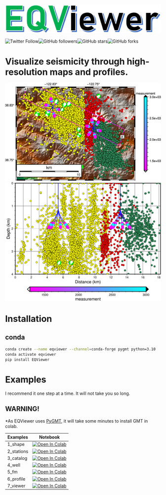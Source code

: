 ![seismonitor](docs/figures/EQViewer.PNG)  

![Twitter Follow](https://img.shields.io/twitter/follow/manuavid?style=social)![GitHub followers](https://img.shields.io/github/followers/ecastillot?style=social)![GitHub stars](https://img.shields.io/github/stars/ecastillot/EQviewer?style=social)![GitHub forks](https://img.shields.io/github/forks/ecastillot/EQviewer?style=social)
# Visualize seismicity through high-resolution maps and profiles.

![seismonitor](docs/figures/map.png)  
![seismonitor](docs/figures/profile.png)  

# Installation

## conda
```bash
conda create --name eqviewer --channel=conda-forge pygmt python=3.10
conda activate eqviewer
pip install EQViewer
```



# Examples

I recommend it one step at a time. It will not take you so long.

## **WARNING!**
*As EQViewer uses [PyGMT](https://www.pygmt.org/latest/), it will take some minutes to install GMT in colab. 


| Examples | Notebook  |
|---|---|
| 1_shape| [![Open In Colab](https://colab.research.google.com/assets/colab-badge.svg)](https://colab.research.google.com/github/ecastillot/EQViewer/blob/master/examples/1_shape.ipynb) |
| 2_stations| [![Open In Colab](https://colab.research.google.com/assets/colab-badge.svg)](https://colab.research.google.com/github/ecastillot/EQViewer/blob/master/examples/2_stations.ipynb) |
| 3_catalog| [![Open In Colab](https://colab.research.google.com/assets/colab-badge.svg)](https://colab.research.google.com/github/ecastillot/EQViewer/blob/master/examples/3_catalog.ipynb) |
| 4_well| [![Open In Colab](https://colab.research.google.com/assets/colab-badge.svg)](https://colab.research.google.com/github/ecastillot/EQViewer/blob/master/examples/4_well.ipynb) |
| 5_fm| [![Open In Colab](https://colab.research.google.com/assets/colab-badge.svg)](https://colab.research.google.com/github/ecastillot/EQViewer/blob/master/examples/5_fm.ipynb) |
| 6_profile| [![Open In Colab](https://colab.research.google.com/assets/colab-badge.svg)](https://colab.research.google.com/github/ecastillot/EQViewer/blob/master/examples/6_profile.ipynb) |
| 7_viewer| [![Open In Colab](https://colab.research.google.com/assets/colab-badge.svg)](https://colab.research.google.com/github/ecastillot/EQViewer/blob/master/examples/7_viewer.ipynb) |


